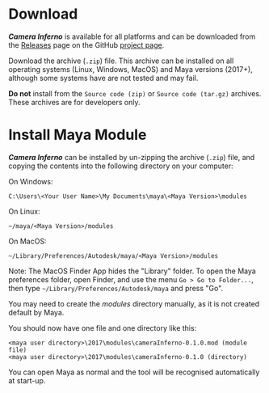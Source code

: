 # Download

***Camera Inferno*** is available for all platforms and can be downloaded from
the [Releases](https://github.com/david-cattermole/cameraInferno-maya/releases)
page on the GitHub
[project page](https://github.com/david-cattermole/cameraInferno-maya).

Download the archive (`.zip`) file. This archive can be installed on all
operating systems (Linux, Windows, MacOS) and Maya versions (2017+),
although some systems have are not tested and may fail.

**Do not** install from the
`Source code (zip)` or `Source code (tar.gz)` archives. These archives
are for developers only.

# Install Maya Module

***Camera Inferno*** can be installed by un-zipping the archive
(`.zip`) file, and copying the contents into the
following directory on your computer:

On Windows:
```
C:\Users\<Your User Name>\My Documents\maya\<Maya Version>\modules
```

On Linux:
```
~/maya/<Maya Version>/modules
```

On MacOS:
```
~/Library/Preferences/Autodesk/maya/<Maya Version>/modules
```

Note: The MacOS Finder App hides the "Library" folder. To open the
Maya preferences folder, open Finder, and use the menu `Go > Go to
Folder...`, then type `~/Library/Preferences/Autodesk/maya` and press
"Go".

You may need to create the *modules* directory manually, as it is not
created default by Maya.

You should now have one file and one directory like this:
```
<maya user directory>\2017\modules\cameraInferno-0.1.0.mod (module file)
<maya user directory>\2017\modules\cameraInferno-0.1.0 (directory)
```

You can open Maya as normal and the tool will be recognised
automatically at start-up.
